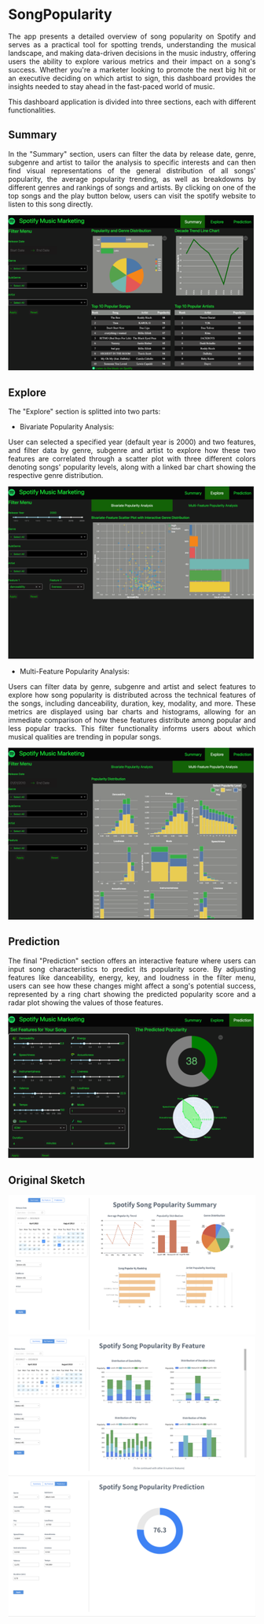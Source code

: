 # SongPopularity 

<p align="justify">The app presents a detailed overview of song popularity on Spotify and serves as a practical tool for spotting trends, understanding the musical landscape, and making data-driven decisions in the music industry, offering users the ability to explore various metrics and their impact on a song's success. Whether you're a marketer looking to promote the next big hit or an executive deciding on which artist to sign, this dashboard provides the insights needed to stay ahead in the fast-paced world of music.</p> 

<p align="justify">This dashboard application is divided into three sections, each with different functionalities. </p>

## **Summary**
<p align="justify">In the "Summary" section, users can filter the data by release date, genre, subgenre and artist to tailor the analysis to specific interests and can then find visual representations of the general distribution of all songs' popularity, the average popularity trending, as well as breakdowns by different genres and rankings of songs and artists. By clicking on one of the top songs and the play button below, users can visit the spotify website to listen to this song directly. </p>

![Summary](Sketch/Screenshot-Summary.png)

## **Explore**
The "Explore" section is splitted into two parts:

- Bivariate Popularity Analysis:

<p align="justify">User can selected a specified year (default year is 2000) and two features, and filter data by genre, subgenre and artist to explore how these two features are correlated through a scatter plot with three different colors denoting songs' popularity levels, along with a linked bar chart showing the respective genre distribution. </p>

![Features](Sketch/Screenshot-Explore-1.png)

- Multi-Feature Popularity Analysis:

<p align="justify">Users can filter data by genre, subgenre and artist and select features to explore how song popularity is distributed across the technical features of the songs, including danceability, duration, key, modality, and more. These metrics are displayed using bar charts and histograms, allowing for an immediate comparison of how these features distribute among popular and less popular tracks. This filter functionality informs users about which musical qualities are trending in popular songs.</p>

![Features](Sketch/Screenshot-Explore-2.png)

## **Prediction**
<p align="justify">The final "Prediction" section offers an interactive feature where users can input song characteristics to predict its popularity score. By adjusting features like danceability, energy, key, and loudness in the filter menu, users can see how these changes might affect a song's potential success, represented by a ring chart showing the predicted popularity score and a radar plot showing the values of those features.</p>

![Prediction](Sketch/Screenshot-Prediction.png)



## **Original Sketch**
![Summary](Sketch/Summary.png)
![Features](Sketch/Features.png)
![Prediction](Sketch/Prediction.png)




